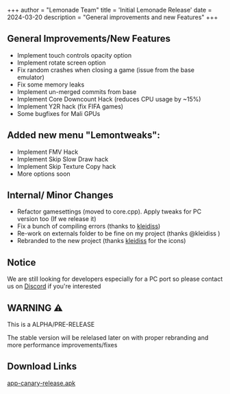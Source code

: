 +++
author = "Lemonade Team"
title = 'Initial Lemonade Release'
date = 2024-03-20
description = "General improvements and new Features"
+++

## General Improvements/New Features 

- Implement touch controls opacity option
- Implement rotate screen option
- Fix random crashes when closing a game (issue from the base emulator)
- Fix some memory leaks
- Implement un-merged commits from base
- Implement Core Downcount Hack (reduces CPU usage by ~15%)
- Implement Y2R hack (fix FIFA games)
- Some bugfixes for Mali GPUs

## Added new menu "Lemontweaks":
 - Implement FMV Hack
 - Implement Skip Slow Draw hack
 - Implement Skip Texture Copy hack
 - More options soon

## Internal/ Minor Changes

- Refactor gamesettings (moved to core.cpp). Apply tweaks for PC version too (If we release it)
- Fix a bunch of compiling errors (thanks to [kleidiss](https://github.com/kleidiss))
- Re-work on externals folder to be fine on my project (thanks @kleidiss )
- Rebranded to the new project (thanks [kleidiss](https://github.com/kleidiss)  for the icons)

## Notice

We are still looking for developers especially for a PC port so please contact us on [Discord](https://discord.gg/NVTYcV4v2Q) if you're interested

## WARNING ⚠️

This is a ALPHA/PRE-RELEASE 

The stable version  will be relelased later on with proper rebranding and more performance improvements/fixes

## Download Links
[app-canary-release.apk](https://github.com/Gamer64ytb/Lemonade/releases/download/Alpha/app-canary-release.apk)
